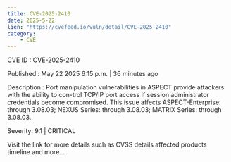 ```yaml
---
title: CVE-2025-2410
date: 2025-5-22
lien: "https://cvefeed.io/vuln/detail/CVE-2025-2410"
category:
    - CVE
---
```


CVE ID : CVE-2025-2410

Published :  May 22
2025
6:15 p.m. | 36 minutes ago

Description : Port manipulation vulnerabilities in ASPECT provide attackers with the ability to con-trol TCP/IP port access if session administrator credentials become compromised.
This issue affects ASPECT-Enterprise: through 3.08.03; NEXUS Series: through 3.08.03; MATRIX Series: through 3.08.03.

Severity: 9.1 | CRITICAL

Visit the link for more details
such as CVSS details
affected products
timeline
and more...
